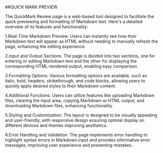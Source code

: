 ##QUICK MARK PREVIEW

The QuickMark Review page is a web-based tool designed to facilitate the quick previewing and formatting of Markdown text. Here's a detailed overview of its features and functionality:

1.Real-Time Markdown Preview: Users can instantly see how their Markdown text will appear as HTML without needing to manually refresh the page, enhancing the editing experience.

2.Input and Output Sections: The page is divided into two sections, one for entering or editing Markdown text and the other for displaying the corresponding HTML-rendered output, enabling easy comparison.

3.Formatting Options: Various formatting options are available, such as italic, bold, headers, strikethrough, and code blocks, allowing users to quickly apply desired styles to their Markdown content.

4.Additional Functions: Users can utilize features like uploading Markdown files, clearing the input area, copying Markdown or HTML output, and downloading Markdown files, enhancing functionality.

5.Styling and Customization: The layout is designed to be visually appealing and user-friendly, with responsive design ensuring optimal display on different devices and themes improving aesthetics.

6.Error Handling and Validation: The page implements error handling to highlight syntax errors in Markdown input and provides informative error messages, improving user experience and preventing mistakes.
